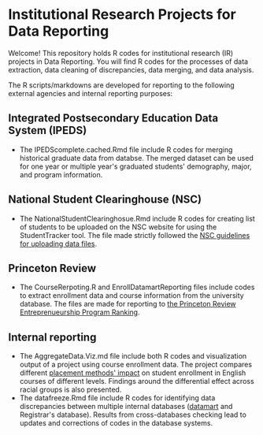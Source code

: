 # Institutional Research Projects for Data Reporting
Welcome! This repository holds R codes for institutional research (IR) projects in Data Reporting. You will find R codes for the processes of data extraction, data cleaning of discrepancies, data merging, and data analysis.

The R scripts/markdowns are developed for reporting to the following external agencies and internal reporting purposes:

## Integrated Postsecondary Education Data System (IPEDS)
- The IPEDScomplete.cached.Rmd file include R codes for merging historical graduate data from databse. The merged dataset can be used for one year or multiple year's graduated students' demography, major, and program information. 

## National Student Clearinghouse (NSC)
- The NationalStudentClearinghosue.Rmd include R codes for creating list of students to be uploaded on the NSC website for using the StudentTracker tool. The file made strictly followed the [NSC guidelines for uploading data files](https://www.studentclearinghouse.org/blog/ufaqs/what-is-the-file-layout-for-the-studenttracker-request-file/).

## Princeton Review
- The CourseRerpoting.R and EnrollDatamartReporting files include codes to extract enrollment data and course information from the university database. The files are made for reporting to [the Princeton Review Entreprenueurship Program Ranking](https://www.princetonreview.com/college-rankings/top-entrepreneur).

## Internal reporting
- The AggregateData.Viz.md file include both R codes and visualization output of a project using course enrollment data. The project compares different [placement methods' impact](https://ss.marin.edu/assessment/placement-english) on student enrollment in English courses of different levels. Findings around the differential effect across racial groups is also presented.
- The datafreeze.Rmd file include R codes for identifying data discrepancies between multiple internal databases ([datamart](https://www.oracle.com/autonomous-database/what-is-data-mart/#:~:text=A%20data%20mart%20is%20a%20simple%20form%20of%20a%20data,fewer%20sources%20than%20data%20warehouses.) and Registrar's database). Results from cross-databases checking lead to updates and corrections of codes in the database systems.

